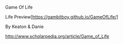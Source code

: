 Game Of Life 

Life Preview[https://gambitboy.github.io/GameOfLife/]


By Keaton & Danie

http://www.scholarpedia.org/article/Game_of_Life
